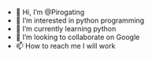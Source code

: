 - 👋 Hi, I’m @Pirogating
- 👀 I’m interested in python programming
- 🌱 I’m currently learning python
- 💞️ I’m looking to collaborate on Google
- 📫 How to reach me I will work

<!---
Pirogating/Pirogating is a ✨ special ✨ repository because its `README.md` (this file) appears on your GitHub profile.
You can click the Preview link to take a look at your changes.
--->
